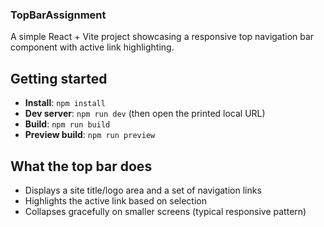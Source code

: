 ### TopBarAssignment

A simple React + Vite project showcasing a responsive top navigation bar component with active link highlighting.

## Getting started

- **Install**: `npm install`
- **Dev server**: `npm run dev` (then open the printed local URL)
- **Build**: `npm run build`
- **Preview build**: `npm run preview`

## What the top bar does

- Displays a site title/logo area and a set of navigation links
- Highlights the active link based on selection
- Collapses gracefully on smaller screens (typical responsive pattern)
